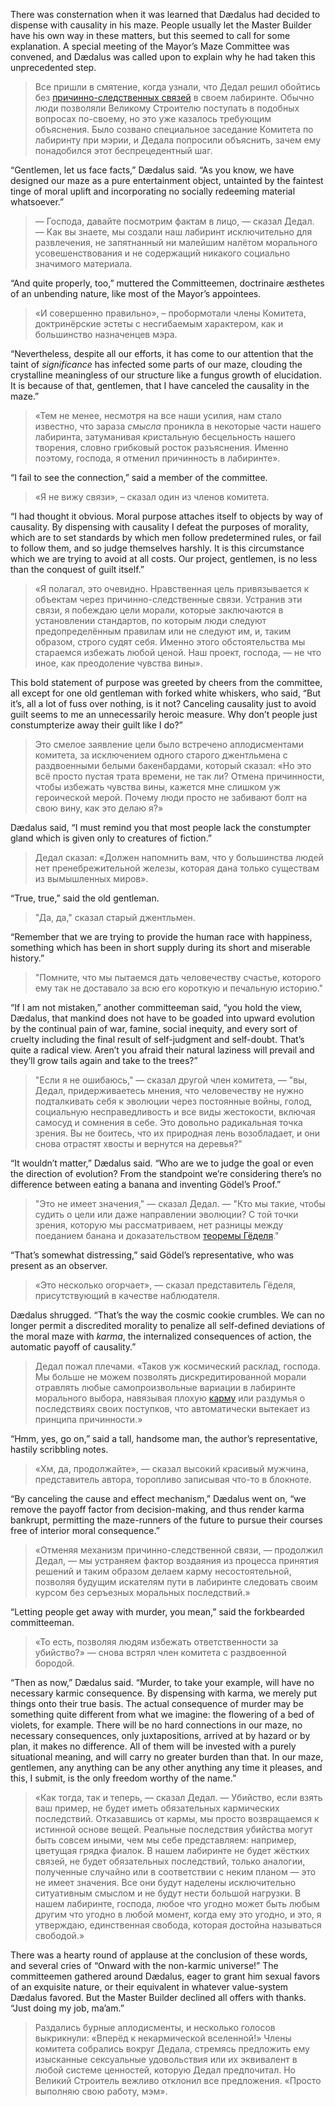 There was consternation when it was learned that Dædalus had decided to dispense with causality in his maze. People usually let the Master Builder have his own way in these matters, but this seemed to call for some explanation. A special meeting of the Mayor’s Maze Committee was convened, and Dædalus was called upon to explain why he had taken this unprecedented step.

> Все пришли в смятение, когда узнали, что Дедал решил обойтись без [причинно-следственных связей](https://ru.wikipedia.org/wiki/%D0%9F%D1%80%D0%B8%D0%BD%D1%86%D0%B8%D0%BF_%D0%BF%D1%80%D0%B8%D1%87%D0%B8%D0%BD%D0%BD%D0%BE%D1%81%D1%82%D0%B8?wprov=sfla1) в своем лабиринте. Обычно люди позволяли Великому Строителю поступать в подобных вопросах по-своему, но это уже казалось требующим объяснения. Было созвано специальное заседание Комитета по лабиринту при мэрии, и Дедала попросили объяснить, зачем ему понадобился этот беспрецедентный шаг.


“Gentlemen, let us face facts,” Dædalus said. “As you know, we have designed our maze as a pure entertainment object, untainted by the faintest tinge of moral uplift and incorporating no socially redeeming material whatsoever.”

> — Господа, давайте посмотрим фактам в лицо, — сказал Дедал. — Как вы знаете, мы создали наш лабиринт исключительно для развлечения, не запятнанный ни малейшим налётом морального усовешенствования и не содержащий никакого социально значимого материала.

“And quite properly, too,” muttered the Committeemen, doctrinaire æsthetes of an unbending nature, like most of the Mayor’s appointees.

> «И совершенно правильно», – пробормотали члены Комитета, доктринёрские эстеты с несгибаемым характером, как и большинство назначенцев мэра.

“Nevertheless, despite all our efforts, it has come to our attention that the taint of _significance_ has infected some parts of our maze, clouding the crystalline meaningless of our structure like a fungus growth of elucidation. It is because of that, gentlemen, that I have canceled the causality in the maze.”

> «Тем не менее, несмотря на все наши усилия, нам стало известно, что зараза _смысла_ проникла в некоторые части нашего лабиринта, затуманивая кристальную бесцельность нашего творения, словно грибковый росток разъяснения. Именно поэтому, господа, я отменил причинность в лабиринте».

“I fail to see the connection,” said a member of the committee.

> «Я не вижу связи», – сказал один из членов комитета.

“I had thought it obvious. Moral purpose attaches itself to objects by way of causality. By dispensing with causality I defeat the purposes of morality, which are to set standards by which men follow predetermined rules, or fail to follow them, and so judge themselves harshly. It is this circumstance which we are trying to avoid at all costs. Our project, gentlemen, is no less than the conquest of guilt itself.”

> «Я полагал, это очевидно. Нравственная цель привязывается к объектам через причинно-следственные связи. Устранив эти связи, я побеждаю цели морали, которые заключаются в установлении стандартов, по которым люди следуют предопределённым правилам или не следуют им, и, таким образом, строго судят себя. Именно этого обстоятельства мы стараемся избежать любой ценой. Наш проект, господа, — не что иное, как преодоление чувства вины».

This bold statement of purpose was greeted by cheers from the committee, all except for one old gentleman with forked white whiskers, who said, “But it’s, all a lot of fuss over nothing, is it not? Canceling causality just to avoid guilt seems to me an unnecessarily heroic measure. Why don’t people just constumpterize away their guilt like I do?”

> Это смелое заявление цели было встречено аплодисментами комитета, за исключением одного старого джентльмена с раздвоенными белыми бакенбардами, который сказал: «Но это всё просто пустая трата времени, не так ли? Отмена причинности, чтобы избежать чувства вины, кажется мне слишком уж героической мерой. Почему люди просто не забивают болт на свою вину, как это делаю я?»

Dædalus said, “I must remind you that most people lack the constumpter gland which is given only to creatures of fiction.”

> Дедал сказал: «Должен напомнить вам, что у большинства людей нет пренебрежительной железы, которая дана только существам из вымышленных миров».

“True, true,” said the old gentleman.

> "Да, да," сказал старый джентльмен.

“Remember that we are trying to provide the human race with happiness, something which has been in short supply during its short and miserable history.”

> "Помните, что мы пытаемся дать человечеству счастье, которого ему так не доставало за всю его короткую и печальную историю."

“If I am not mistaken,” another committeeman said, “you hold the view, Dædalus, that mankind does not have to be goaded into upward evolution by the continual pain of war, famine, social inequity, and every sort of cruelty including the final result of self-judgment and self-doubt. That’s quite a radical view. Aren’t you afraid their natural laziness will prevail and they’ll grow tails again and take to the trees?”

> "Если я не ошибаюсь," — сказал другой член комитета, — "вы, Дедал, придерживаетесь мнения, что человечеству не нужно подталкивать себя к эволюции через постоянные войны, голод, социальную несправедливость и все виды жестокости, включая самосуд и сомнения в себе. Это довольно радикальная точка зрения. Вы не боитесь, что их природная лень возобладает, и они снова отрастят хвосты и вернутся на деревья?"

“It wouldn’t matter,” Dædalus said. “Who are we to judge the goal or even the direction of evolution? From the standpoint we’re considering there’s no difference between eating a banana and inventing Gödel’s Proof.”

> "Это не имеет значения," — сказал Дедал. — "Кто мы такие, чтобы судить о цели или даже направлении эволюции? С той точки зрения, которую мы рассматриваем, нет разницы между поеданием банана и доказательством [теоремы Гёделя](https://ru.wikipedia.org/wiki/%D0%A2%D0%B5%D0%BE%D1%80%D0%B5%D0%BC%D1%8B_%D0%93%D1%91%D0%B4%D0%B5%D0%BB%D1%8F_%D0%BE_%D0%BD%D0%B5%D0%BF%D0%BE%D0%BB%D0%BD%D0%BE%D1%82%D0%B5?wprov=sfla1)."

“That’s somewhat distressing,” said Gödel’s representative, who was present as an observer.

> «Это несколько огорчает», — сказал представитель Гёделя, присутствующий в качестве наблюдателя.

Dædalus shrugged. “That’s the way the cosmic cookie crumbles. We can no longer permit a discredited morality to penalize all self-defined deviations of the moral maze with _karma_, the internalized consequences of action, the automatic payoff of causality.”

> Дедал пожал плечами. «Таков уж космический расклад, господа. Мы больше не можем позволять дискредитированной морали отравлять любые самопроизвольные вариации в лабиринте морального выбора, навязывая плохую [карму](https://ru.wikipedia.org/wiki/%D0%9A%D0%B0%D1%80%D0%BC%D0%B0?wprov=sfla1) или раздумья о последствиях своих поступков, что автоматически вытекает из принципа причинности.»


“Hmm, yes, go on,” said a tall, handsome man, the author’s representative, hastily scribbling notes.

> «Хм, да, продолжайте», — сказал высокий красивый мужчина, представитель автора, торопливо записывая что-то в блокноте.

“By canceling the cause and effect mechanism,” Dædalus went on, “we remove the payoff factor from decision-making, and thus render karma bankrupt, permitting the maze-runners of the future to pursue their courses free of interior moral consequence.”

> «Отменяя механизм причинно-следственной связи, — продолжил Дедал, — мы устраняем фактор воздаяния из процесса принятия решений и таким образом делаем карму несостоятельной, позволяя будущим искателям пути в лабиринте следовать своим курсом без серъезных моральных последствий.»

“Letting people get away with murder, you mean,” said the forkbearded committeeman.

> «То есть, позволяя людям избежать ответственности за убийство?» — снова встрял член комитета с раздвоенной бородой.

“Then as now,” Dædalus said. “Murder, to take your example, will have no necessary karmic consequence. By dispensing with karma, we merely put things onto their true basis. The actual consequence of murder may be something quite different from what we imagine: the flowering of a bed of violets, for example. There will be no hard connections in our maze, no necessary consequences, only juxtapositions, arrived at by hazard or by plan, it makes no difference. All of them will be invested with a purely situational meaning, and will carry no greater burden than that. In our maze, gentlemen, any anything can be any other anything any time it pleases, and this, I submit, is the only freedom worthy of the name.”

> «Как тогда, так и теперь, — сказал Дедал. — Убийство, если взять ваш пример, не будет иметь обязательных кармических последствий. Отказавшись от кармы, мы просто возвращаемся к истинной основе вещей. Реальные последствия убийства могут быть совсем иными, чем мы себе представляем: например, цветущая грядка фиалок. В нашем лабиринте не будет жёстких связей, не будет обязательных последствий, только аналогии, полученные случайно или в соответствии с неким планом — это не имеет значения. Все они будут наделены исключительно ситуативным смыслом и не будут нести большой нагрузки. В нашем лабиринте, господа, любое что угодно может быть любым другим что угодно в любой момент, когда ему это угодно, и это, я утверждаю, единственная свобода, которая достойна называться свободой.»

There was a hearty round of applause at the conclusion of these words, and several cries of “Onward with the non-karmic universe!” The committeemen gathered around Dædalus, eager to grant him sexual favors of an exquisite nature, or their equivalent in whatever value-system Dædalus favored. But the Master Builder declined all offers with thanks. “Just doing my job, ma’am.”

> Раздались бурные аплодисменты, и несколько голосов выкрикнули: «Вперёд к некармической вселенной!» Члены комитета собрались вокруг Дедала, стремясь предложить ему изысканные сексуальные удовольствия или их эквивалент в любой системе ценностей, которую Дедал предпочитал. Но Великий Строитель вежливо отклонил все предложения. «Просто выполняю свою работу, мэм».
